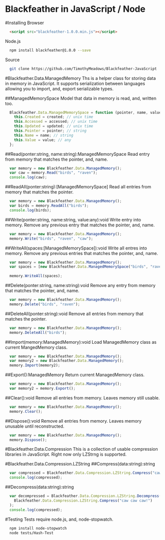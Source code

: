# Blackfeather in JavaScript / Node
#Installing
Browser
```html
  <script src="blackfeather-1.0.0.min.js"></script>
```
Node.js
```bash
  npm install blackfeather@1.0.0 --save
```
Source
```bash
  git clone https://github.com/TimothyMeadows/Blackfeather-JavaScript
```

#Blackfeather.Data.ManagedMemory
Ths is a helper class for storing data in memory in JavaScript. It supports serialization between languages allowing you to import, and, export serializable types.

##ManagedMemorySpace
Model that data in memory is read, and, written too.
```javascript
  Blackfeather.Data.ManagedMemorySpace = function (pointer, name, value, created, accessed, updated) {
    this.Created = created; // unix time
    this.Accessed = accessed; // unix time
    this.Updated = updated; // unix time
    this.Pointer = pointer; // string
    this.Name = name; // string
    this.Value = value; // any
  };
```
##Read(ponter:string, name:string):ManagedMemorySpace
Read entry from memory that matches the pointer, and, name.
```javascript
  var memory = new Blackfeather.Data.ManagedMemory();
  var caw = memory.Read("birds", "raven");
  console.log(caw);
```
##ReadAll(ponter:string):[ManagedMemorySpace]
Read all entries from memory that matches the pointer.
```javascript
  var memory = new Blackfeather.Data.ManagedMemory();
  var birds = memory.ReadAll("birds");
  console.log(birds);
```
##Write(ponter:string, name:string, value:any):void
Write entry into memory. Remove any previous entry that matches the pointer, and, name.
```javascript
  var memory = new Blackfeather.Data.ManagedMemory();
  memory.Write("birds", "raven", "caw");
```
##WriteAll(spaces:[ManagedMemorySpace]):void
Write all entres into memory. Remove any previous entries that matches the pointer, and, name.
```javascript
  var memory = new Blackfeather.Data.ManagedMemory();
  var spaces = [new Blackfeather.Data.ManagedMemorySpace("birds", "raven", "caw", 0, 0, 0)];
  
  memory.WriteAll(spaces);
```
##Delete(ponter:string, name:string):void
Remove any entry from memory that matches the pointer, and, name.
```javascript
  var memory = new Blackfeather.Data.ManagedMemory();
  memory.Delete("birds", "raven");
```
##DeleteAll(ponter:string):void
Remove all entries from memory that matches the pointer.
```javascript
  var memory = new Blackfeather.Data.ManagedMemory();
  memory.DeleteAll("birds");
```
##Import(memory:ManagedMemory):void
Load ManagedMemory class as current MangedMemory class.
```javascript
  var memory = new Blackfeather.Data.ManagedMemory();
  var memory2 = new Blackfeather.Data.ManagedMemory();
  memory.Import(memory2);
```
##Export():ManagedMemory
Return current ManagedMemory class.
```javascript
  var memory = new Blackfeather.Data.ManagedMemory();
  var memory2 = memory.Export();
```
##Clear():void
Remove all entries from memory. Leaves memory still usable.
```javascript
  var memory = new Blackfeather.Data.ManagedMemory();
  memory.Clear();
```
##Dispose():void
Remove all entries from memory. Leaves memory unusable until reconstructed.
```javascript
  var memory = new Blackfeather.Data.ManagedMemory();
  memory.Dispose();
```
#Blackfeather.Data.Compression
This is a collection of usable compression libraries in JavaScript. Right now only LZStrng is supported.

#Blackfeather.Data.Compression.LZString 
##Compress(data:string):string
```javascript
  var compressed = Blackfeather.Data.Compression.LZString.Compress("caw caw caw!");
  console.log(compressed);
```
##Decompress(data:string):string
```javascript
  var decompressed = Blackfeather.Data.Compression.LZString.Decompress(
    Blackfeather.Data.Compression.LZString.Compress("caw caw caw!")
  );
  console.log(compressed);
```
#Testing
Tests require node.js, and, node-stopwatch.
```bash
  npm install node-stopwatch
  node tests/Hash-Test
```

